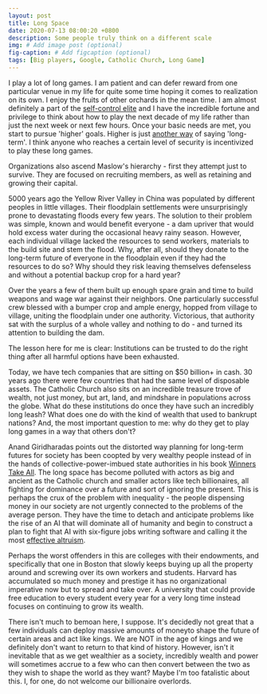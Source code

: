 ```yaml
---
layout: post
title: Long Space
date: 2020-07-13 08:00:20 +0800
description: Some people truly think on a different scale
img: # Add image post (optional)
fig-caption: # Add figcaption (optional)
tags: [Big players, Google, Catholic Church, Long Game]
---
```


I play a lot of long games. I am patient and can defer reward from one particular venue in my life for quite some time hoping it comes to realization on its own. I enjoy the fruits of other orchards in the mean time. I am almost definitely a part of the [self-control elite](http://induecourse.ca/what-do-libertarians-and-pedophiles-have-in-common/) and I have the incredible fortune and privilege to think about how to play the next decade of my life rather than just the next week or next few hours. Once your basic needs are met, you start to pursue 'higher' goals. Higher is just [another way](https://en.wikipedia.org/wiki/Maslow%27s_hierarchy_of_needs) of saying 'long-term'. I think anyone who reaches a certain level of security is incentivized to play  these long games.

Organizations also ascend Maslow's hierarchy - first they attempt just to survive. They are focused on recruiting members, as well as retaining and growing their capital.

5000 years ago the Yellow River Valley in China was populated by different peoples in little villages. Their floodplain settlements were unsurprisingly prone to devastating floods every few years. The solution to their problem was simple, known and would benefit everyone - a dam upriver that would hold excess water during the occasional heavy rainy season. However, each individual village lacked the resources to send workers, materials to the build site and stem the flood. Why, after all, should they donate to the long-term future of everyone in the floodplain even if they had the resources to do so? Why should they risk leaving themselves defenseless and without a potential backup crop for a hard year?

Over the years a few of them built up enough spare grain and time to build weapons and wage war against their neighbors. One particularly successful crew blessed with a bumper crop and ample energy, hopped from village to village, uniting the floodplain under one authority. Victorious, that authority sat with the surplus of a whole valley and nothing to do - and turned its attention to building the dam.

The lesson here for me is clear: Institutions can be trusted to do the right thing after all harmful options have been exhausted.

Today, we have tech companies that are sitting on $50 billion+ in cash. 30 years ago there were few countries that had the same level of disposable assets. The Catholic Church also sits on an incredible treasure trove of wealth, not just money, but art, land, and mindshare in populations across the globe. What do these institutions do once they have such an incredibly long leash? What does one do with the kind of wealth that used to bankrupt nations? And, the most important question to me: why do they get to play long games in a way that others don't?

Anand Giridharadas points out the distorted way planning for long-term futures for society has been coopted by very wealthy people instead of in the hands of collective-power-imbued state authorities in his book [Winners Take All](https://www.youtube.com/watch?v=H32z45o0WxA). The long space has become polluted with actors as big and ancient as the Catholic church and smaller actors like tech billionaires, all fighting for dominance over a future and sort of ignoring the present. This is perhaps the crux of the problem with inequality - the people dispensing money in our society are not urgently connected to the problems of the average person. They have the time to detach and anticipate problems like the rise of an AI that will dominate all of humanity and begin to construct a plan to fight that AI with six-figure jobs writing software and calling it the most [effective altruism](https://www.effectivealtruism.org/articles/ea-global-2018-how-sure-are-we-about-this-ai-stuff/).

Perhaps the worst offenders in this are colleges with their endowments, and specifically that one in Boston that slowly keeps buying up all the property around and screwing over its own workers and students. Harvard has accumulated so much money and prestige it has no organizational imperative now but to spread and take over. A university that could provide free education to every student every year for a very long time instead focuses on continuing to grow its wealth.

There isn't much to bemoan here, I suppose. It's decidedly not great that a few individuals can deploy massive amounts of moneyto shape the future of certain areas and act like kings. We are NOT in the age of kings and we definitely don't want to return to that kind of history. However, isn't it inevitable that as we get wealthier as a society, incredibly wealth and power will sometimes accrue to a few who can then convert between the two as they wish to shape the world as they want? Maybe I'm too fatalistic about this. I, for one, do not welcome our billionaire overlords.

